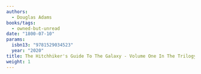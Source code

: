 ```yaml
---
authors:
  - Douglas Adams
books/tags:
  - owned-but-unread
date: "1800-07-10"
params:
  isbn13: "9781529034523"
  year: "2020"
title: The Hitchhiker's Guide To The Galaxy - Volume One In The Trilogy Of Five
weight: 1
---
```


<!--more-->
